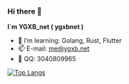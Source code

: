### Hi there 👋

**I`m YGXB_net ( ygxbnet )**

- 🌱 I’m learning: Golang, Rust, Flutter
- 📫 E-mail: me@ygxb.net
- 💬 QQ: 3040809965

[![Top Langs](https://github-readme-stats.vercel.app/api/top-langs/?username=ygxbnet&layout=compact)](https://github.com/ygxbnet)
